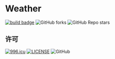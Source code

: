 # Weather

[![build badge](https://github.com/LJason77/Weather/actions/workflows/rust.yml/badge.svg?branch=master)](https://github.com/LJason77/Weather/actions/workflows/rust.yml)
![GitHub forks](https://img.shields.io/github/forks/LJason77/Weather?style=social)
![GitHub Repo stars](https://img.shields.io/github/stars/LJason77/Weather?style=social)

## 许可

[![996.icu](https://img.shields.io/badge/link-996.icu-red.svg)](https://996.icu)
[![LICENSE](https://img.shields.io/badge/license-Anti%20996-blue.svg)](https://github.com/996icu/996.ICU/blob/master/LICENSE)
![GitHub](https://img.shields.io/github/license/LJason77/Weather)
